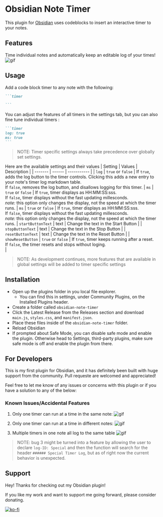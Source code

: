 # Obsidian Note Timer
This plugin for [Obsidian](https://obsidian.md/) uses codeblocks to insert an interactive timer to your notes. 

## Features
Time individual notes and automatically keep an editable log of your times!
![gif](obsidian-timer.gif)


## Usage
Add a code block timer to any note with the following:
````markdown
```timer

```
````
You can adjust the features of all timers in the settings tab, but you can also fine tune individual timers :
````markdown
```timer
log: true
ms: true
```
````
> NOTE: Timer specific settings always take precedence over globally set settings.

Here are the available settings and their values
| Setting | Values | Description |
| ------- | ------ | ----------- |
| `log`   | `true` or `false` | If `true`, adds the log button to the timer controls. Clicking this adds a new entry to your note's timer log markdown table.<br>If `false`, removes the log button, and disallows logging for this timer.
| `ms` | `true` or `false` | If `true`, timer displays as HH:MM:SS:sss.<br>If `false`, timer displays without the fast updating millesconds.<br>*note:* this option only changes the display, not the speed at which the timer runs.
| `ms` | `true` or `false` | If `true`, timer displays as HH:MM:SS:sss.<br>If `false`, timer displays without the fast updating millesconds.<br>*note:* this option only changes the display, not the speed at which the timer runs.
| `startButtonText` | text | Change the text in the Start Button | 
| `stopButtonText` | text | Change the text in the Stop Button | 
| `resetButtonText` | text | Change the text in the Reset Button | 
| `showResetButton` | `true` or `false` | If `true`, timer keeps running after a reset.<br>If `false`, the timer resets and stops without loging.<br> | 
> NOTE: As development continues, more features that are available in global settings will be added to timer specific settings


## Installation
- Open up the plugins folder in you local file explorer.
    - You can find this in settings, under Community Plugins, on the Installed Plugins header.
- Create a folder called `obsidian-note-timer`
- Click the Latest Release from the Releases section and download `main.js`, `styles.css`, and `manifest.json`.
- Place these files inside of the `obsidian-note-timer` folder.
- Reload Obsidian
- If prompted about Safe Mode, you can disable safe mode and enable the plugin. Otherwise head to Settings, third-party plugins, make sure safe mode is off and enable the plugin from there.

## For Developers
This is my first plugin for Obsidian, and it has definitely been built with huge support from the community. Pull requeste are welcomed and appreciated!

Feel free to let me know of any issues or concerns with this plugin or if you have a solution to any of the below:
### Known Issues/Accidental Features
1. Only one timer can run at a time in the same note:
    ![gif](obsidian-timer-oneN-manyT.gif) 
2. Only one timer can run at a time in different notes:
    ![gif](obsidian-timer-manyN-manyT.gif)

3. Multiple timers in one note all log to the same table
    ![gif](obsidian-timer-log-quirk.gif)

> NOTE: bug 3 might be turned into a feature by allowing the user to declare `log-ID: Special` and then the function will search for the header `###### Special Timer Log`, but as of right now the current behavior is unexpected.

## Support
Hey! Thanks for checking out my Obsidian plugin!

If you like my work and want to support me going forward, please consider donating. 

[![ko-fi](https://ko-fi.com/img/githubbutton_sm.svg)](https://ko-fi.com/S6S55K9XD)
